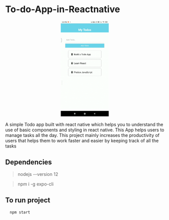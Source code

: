 # To-do-App-in-Reactnative

<p align="center">
  <img src=Todoapp.gif width="30%" height="30%" />
</p>

A simple Todo app built with react native which helps you to understand the use of basic components and styling in react native. This App helps users to manage  tasks all the day. This project mainly increases the productivity of users that helps them to work faster and easier by keeping track of all the tasks

## Dependencies
>nodejs --version 12

>npm i -g expo-cli

## To run project
```bash
  npm start
```
